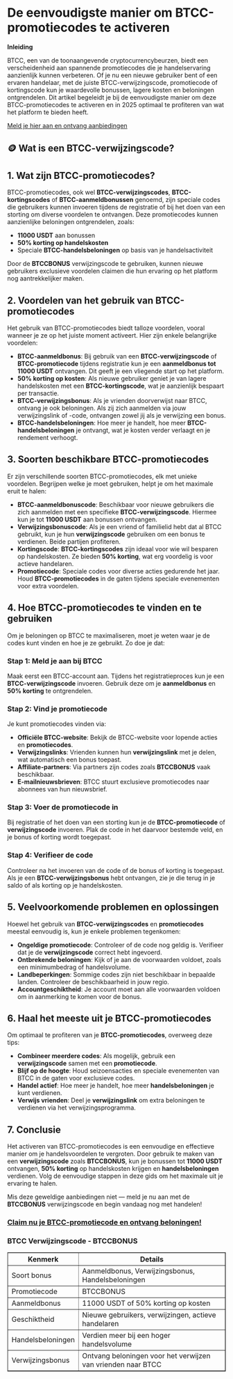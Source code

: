 <h1>De eenvoudigste manier om BTCC-promotiecodes te activeren</h1>
<p><strong>Inleiding</strong></p>
<p>BTCC, een van de toonaangevende cryptocurrencybeurzen, biedt een verscheidenheid aan spannende promotiecodes die je handelservaring aanzienlijk kunnen verbeteren. Of je nu een nieuwe gebruiker bent of een ervaren handelaar, met de juiste BTCC-verwijzingscode, promotiecode of kortingscode kun je waardevolle bonussen, lagere kosten en beloningen ontgrendelen. Dit artikel begeleidt je bij de eenvoudigste manier om deze BTCC-promotiecodes te activeren en in 2025 optimaal te profiteren van wat het platform te bieden heeft.</p>
<p><a href="https://partner.btcc.com/us/c/BTCCBONUS/9303" target="_blank">Meld je hier aan en ontvang aanbiedingen</a></p>
<img src="https://images.mirror-media.xyz/publication-images/pFAHTV5xiT_ZR81Wj_ds0.png?height=500&amp;width=1000" decoding="async" data-nimg="fill" class="css-xah9so" style="position: absolute; inset: 0px; box-sizing: border-box; padding: 0px; border: none; margin: auto; display: block; width: 0px; height: 0px; min-width: 100%; max-width: 100%; min-height: 100%; max-height: 100%;">


<h2>🪙 Wat is een BTCC-verwijzingscode?</h2>
<h2>1. Wat zijn BTCC-promotiecodes?</h2>
<p>BTCC-promotiecodes, ook wel <strong>BTCC-verwijzingscodes</strong>, <strong>BTCC-kortingscodes</strong> of <strong>BTCC-aanmeldbonussen</strong> genoemd, zijn speciale codes die gebruikers kunnen invoeren tijdens de registratie of bij het doen van een storting om diverse voordelen te ontvangen. Deze promotiecodes kunnen aanzienlijke beloningen ontgrendelen, zoals:</p>
<ul>
<li><strong>11000 USDT</strong> aan bonussen</li>
<li><strong>50% korting op handelskosten</strong></li>
<li>Speciale <strong>BTCC-handelsbeloningen</strong> op basis van je handelsactiviteit</li>
</ul>
<p>Door de <strong>BTCCBONUS</strong> verwijzingscode te gebruiken, kunnen nieuwe gebruikers exclusieve voordelen claimen die hun ervaring op het platform nog aantrekkelijker maken.</p>

<h2>2. Voordelen van het gebruik van BTCC-promotiecodes</h2>
<p>Het gebruik van BTCC-promotiecodes biedt talloze voordelen, vooral wanneer je ze op het juiste moment activeert. Hier zijn enkele belangrijke voordelen:</p>
<ul>
<li><strong>BTCC-aanmeldbonus</strong>: Bij gebruik van een <strong>BTCC-verwijzingscode</strong> of <strong>BTCC-promotiecode</strong> tijdens registratie kun je een <strong>aanmeldbonus tot 11000 USDT</strong> ontvangen. Dit geeft je een vliegende start op het platform.</li>
<li><strong>50% korting op kosten</strong>: Als nieuwe gebruiker geniet je van lagere handelskosten met een <strong>BTCC-kortingscode</strong>, wat je aanzienlijk bespaart per transactie.</li>
<li><strong>BTCC-verwijzingsbonus</strong>: Als je vrienden doorverwijst naar BTCC, ontvang je ook beloningen. Als zij zich aanmelden via jouw verwijzingslink of -code, ontvangen zowel jij als je verwijzing een bonus.</li>
<li><strong>BTCC-handelsbeloningen</strong>: Hoe meer je handelt, hoe meer <strong>BTCC-handelsbeloningen</strong> je ontvangt, wat je kosten verder verlaagt en je rendement verhoogt.</li>
</ul>

<h2>3. Soorten beschikbare BTCC-promotiecodes</h2>
<p>Er zijn verschillende soorten BTCC-promotiecodes, elk met unieke voordelen. Begrijpen welke je moet gebruiken, helpt je om het maximale eruit te halen:</p>
<ul>
<li><strong>BTCC-aanmeldbonuscode</strong>: Beschikbaar voor nieuwe gebruikers die zich aanmelden met een specifieke <strong>BTCC-verwijzingscode</strong>. Hiermee kun je tot <strong>11000 USDT</strong> aan bonussen ontvangen.</li>
<li><strong>Verwijzingsbonuscode</strong>: Als je een vriend of familielid hebt dat al BTCC gebruikt, kun je hun <strong>verwijzingscode</strong> gebruiken om een bonus te verdienen. Beide partijen profiteren.</li>
<li><strong>Kortingscode</strong>: <strong>BTCC-kortingscodes</strong> zijn ideaal voor wie wil besparen op handelskosten. Ze bieden <strong>50% korting</strong>, wat erg voordelig is voor actieve handelaren.</li>
<li><strong>Promotiecode</strong>: Speciale codes voor diverse acties gedurende het jaar. Houd <strong>BTCC-promotiecodes</strong> in de gaten tijdens speciale evenementen voor extra voordelen.</li>
</ul>

<h2>4. Hoe BTCC-promotiecodes te vinden en te gebruiken</h2>
<p>Om je beloningen op BTCC te maximaliseren, moet je weten waar je de codes kunt vinden en hoe je ze gebruikt. Zo doe je dat:</p>
<h3>Stap 1: Meld je aan bij BTCC</h3>
<p>Maak eerst een BTCC-account aan. Tijdens het registratieproces kun je een <strong>BTCC-verwijzingscode</strong> invoeren. Gebruik deze om je <strong>aanmeldbonus</strong> en <strong>50% korting</strong> te ontgrendelen.</p>
<h3>Stap 2: Vind je promotiecode</h3>
<p>Je kunt promotiecodes vinden via:</p>
<ul>
<li><strong>Officiële BTCC-website</strong>: Bekijk de BTCC-website voor lopende acties en <strong>promotiecodes</strong>.</li>
<li><strong>Verwijzingslinks</strong>: Vrienden kunnen hun <strong>verwijzingslink</strong> met je delen, wat automatisch een bonus toepast.</li>
<li><strong>Affiliate-partners</strong>: Via partners zijn codes zoals <strong>BTCCBONUS</strong> vaak beschikbaar.</li>
<li><strong>E-mailnieuwsbrieven</strong>: BTCC stuurt exclusieve promotiecodes naar abonnees van hun nieuwsbrief.</li>
</ul>

<h3>Stap 3: Voer de promotiecode in</h3>
<p>Bij registratie of het doen van een storting kun je de <strong>BTCC-promotiecode</strong> of <strong>verwijzingscode</strong> invoeren. Plak de code in het daarvoor bestemde veld, en je bonus of korting wordt toegepast.</p>
<h3>Stap 4: Verifieer de code</h3>
<p>Controleer na het invoeren van de code of de bonus of korting is toegepast. Als je een <strong>BTCC-verwijzingsbonus</strong> hebt ontvangen, zie je die terug in je saldo of als korting op je handelskosten.</p>

<h2>5. Veelvoorkomende problemen en oplossingen</h2>
<p>Hoewel het gebruik van <strong>BTCC-verwijzingscodes</strong> en <strong>promotiecodes</strong> meestal eenvoudig is, kun je enkele problemen tegenkomen:</p>
<ul>
<li><strong>Ongeldige promotiecode</strong>: Controleer of de code nog geldig is. Verifieer dat je de <strong>verwijzingscode</strong> correct hebt ingevoerd.</li>
<li><strong>Ontbrekende beloningen</strong>: Kijk of je aan de voorwaarden voldoet, zoals een minimumbedrag of handelsvolume.</li>
<li><strong>Landbeperkingen</strong>: Sommige codes zijn niet beschikbaar in bepaalde landen. Controleer de beschikbaarheid in jouw regio.</li>
<li><strong>Accountgeschiktheid</strong>: Je account moet aan alle voorwaarden voldoen om in aanmerking te komen voor de bonus.</li>
</ul>

<h2>6. Haal het meeste uit je BTCC-promotiecodes</h2>
<p>Om optimaal te profiteren van je <strong>BTCC-promotiecodes</strong>, overweeg deze tips:</p>
<ul>
<li><strong>Combineer meerdere codes</strong>: Als mogelijk, gebruik een <strong>verwijzingscode</strong> samen met een <strong>promotiecode</strong>.</li>
<li><strong>Blijf op de hoogte</strong>: Houd seizoensacties en speciale evenementen van BTCC in de gaten voor exclusieve codes.</li>
<li><strong>Handel actief</strong>: Hoe meer je handelt, hoe meer <strong>handelsbeloningen</strong> je kunt verdienen.</li>
<li><strong>Verwijs vrienden</strong>: Deel je <strong>verwijzingslink</strong> om extra beloningen te verdienen via het verwijzingsprogramma.</li>
</ul>

<h2>7. Conclusie</h2>
<p>Het activeren van BTCC-promotiecodes is een eenvoudige en effectieve manier om je handelsvoordelen te vergroten. Door gebruik te maken van een <strong>verwijzingscode</strong> zoals <strong>BTCCBONUS</strong>, kun je bonussen tot <strong>11000 USDT</strong> ontvangen, <strong>50% korting</strong> op handelskosten krijgen en <strong>handelsbeloningen</strong> verdienen. Volg de eenvoudige stappen in deze gids om het maximale uit je ervaring te halen.</p>
<p>Mis deze geweldige aanbiedingen niet — meld je nu aan met de <strong>BTCCBONUS</strong> verwijzingscode en begin vandaag nog met handelen!</p>
<h3><a href="https://partner.btcc.com/us/c/BTCCBONUS/9303" target="_blank">Claim nu je BTCC-promotiecode en ontvang beloningen!</a></h3>
<h3>BTCC Verwijzingscode - BTCCBONUS</h3>

<table border="1">
<thead>
<tr>
<th>Kenmerk</th>
<th>Details</th>
</tr>
</thead>
<tbody>
<tr>
<td>Soort bonus</td>
<td>Aanmeldbonus, Verwijzingsbonus, Handelsbeloningen</td>
</tr>
<tr>
<td>Promotiecode</td>
<td>BTCCBONUS</td>
</tr>
<tr>
<td>Aanmeldbonus</td>
<td>11000 USDT of 50% korting op kosten</td>
</tr>
<tr>
<td>Geschiktheid</td>
<td>Nieuwe gebruikers, verwijzingen, actieve handelaren</td>
</tr>
<tr>
<td>Handelsbeloningen</td>
<td>Verdien meer bij een hoger handelsvolume</td>
</tr>
<tr>
<td>Verwijzingsbonus</td>
<td>Ontvang beloningen voor het verwijzen van vrienden naar BTCC</td>
</tr>
</tbody>
</table>
